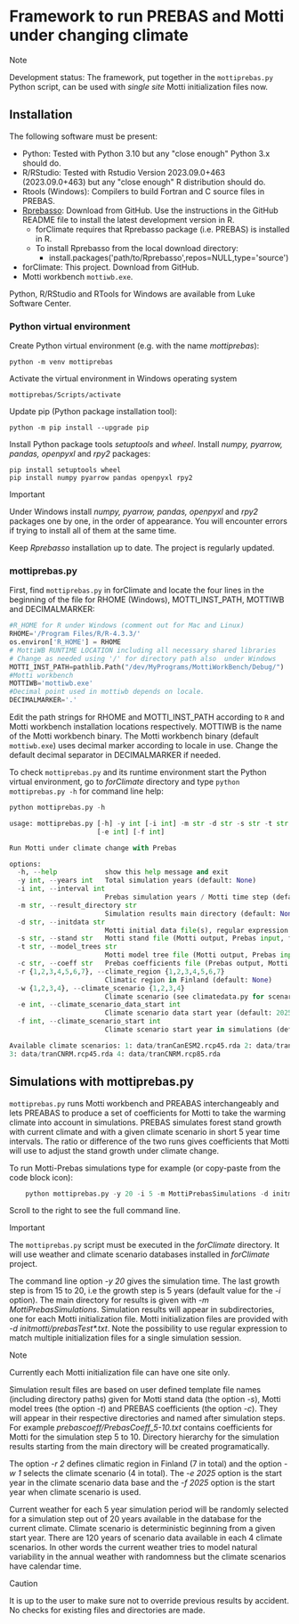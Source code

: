 # Framework to run PREBAS and Motti under changing climate
>[!NOTE]
>Development status: The framework, put together in the `mottiprebas.py` Python script,
>can be used with *single site* Motti initialization files now.
  
## Installation
The following software must be present:
+ Python: Tested with Python 3.10 but any "close enough" Python 3.x should do.
+ R/RStudio: Tested with Rstudio Version 2023.09.0+463 (2023.09.0+463) but any "close enough" R distribution should do.
+ Rtools (Windows): Compilers to build Fortran and C source files in PREBAS.
+ [Rprebasso](https://github.com/ForModLabUHel/Rprebasso): Download from GitHub. Use the instructions in the GitHub README
  file to install the latest development version in R.
   - forClimate requires that Rprebasso package (i.e. PREBAS) is installed in R.
   - To install Rprebasso from the local download directory:
      - install.packages('path/to/Rprebasso',repos=NULL,type='source')
+ forClimate: This project. Download from GitHub.
+ Motti workbench `mottiwb.exe`.

Python, R/RStudio and RTools for Windows are available from Luke Software Center.

### Python virtual environment
Create Python virtual environment (e.g. with the name *mottiprebas*):

	python -m venv mottiprebas 
 
Activate the virtual environment in Windows operating system
  
  	mottiprebas/Scripts/activate

Update pip (Python package installation tool):

	python -m pip install --upgrade pip
    
Install Python package tools *setuptools* and *wheel*. Install *numpy, pyarrow, pandas, openpyxl* and *rpy2* packages:

  	pip install setuptools wheel
	pip install numpy pyarrow pandas openpyxl rpy2 

>[!IMPORTANT]
>Under Windows install *numpy, pyarrow, pandas, openpyxl* and *rpy2* packages one by one, in the order of appearance.
>You will encounter errors if trying to install all of them at the same time.

Keep *Rprebasso* installation up to date. The project is regularly updated.

### mottiprebas.py

First, find `mottiprebas.py` in forClimate and locate the four lines in the beginning of the file for 
RHOME (Windows), MOTTI_INST_PATH, MOTTIWB and DECIMALMARKER:

```python
#R_HOME for R under Windows (comment out for Mac and Linux)
RHOME='/Program Files/R/R-4.3.3/'
os.environ['R_HOME'] = RHOME
# MottiWB RUNTIME LOCATION including all necessary shared libraries
# Change as needed using '/' for directory path also  under Windows
MOTTI_INST_PATH=pathlib.Path("/dev/MyPrograms/MottiWorkBench/Debug/")
#Motti workbench
MOTTIWB='mottiwb.exe'
#Decimal point used in mottiwb depends on locale. 
DECIMALMARKER='.'
```
Edit the path strings for RHOME and MOTTI_INST_PATH according to `R` and Motti workbench installation locations respectively.
MOTTIWB is the name of the Motti workbench binary. The Motti workbench binary (default `mottiwb.exe`) uses decimal marker
according to locale in use.  Change the default decimal separator in DECIMALMARKER if needed.

To check `mottiprebas.py` and its runtime environment start the Python virtual environment, 
go to *forClimate* directory and type `python mottiprebas.py -h` for command line help:
```python
python mottiprebas.py -h

usage: mottiprebas.py [-h] -y int [-i int] -m str -d str -s str -t str -c str -r {1,2,3,4,5,6,7} -w {1,2,3,4}
                      [-e int] [-f int]

Run Motti under climate change with Prebas

options:
  -h, --help            show this help message and exit
  -y int, --years int   Total simulation years (default: None)
  -i int, --interval int
                        Prebas simulation years / Motti time step (default: 5)
  -m str, --result_directory str
                        Simulation results main directory (default: None)
  -d str, --initdata str
                        Motti initial data file(s), regular expression (Motti input, full path) (default: None)
  -s str, --stand str   Motti stand file (Motti output, Prebas input, full path) (default: None)
  -t str, --model_trees str
                        Motti model tree file (Motti output, Prebas input, full path) (default: None)
  -c str, --coeff str   Prebas coefficients file (Prebas output, Motti input, full path) (default: None)
  -r {1,2,3,4,5,6,7}, --climate_region {1,2,3,4,5,6,7}
                        Climatic region in Finland (default: None)
  -w {1,2,3,4}, --climate_scenario {1,2,3,4}
                        Climate scenario (see climatedata.py for scenario names) (default: None)
  -e int, --climate_scenario_data_start int
                        Climate scenario data start year (default: 2025)
  -f int, --climate_scenario_start int
                        Climate scenario start year in simulations (default: 2025)

Available climate scenarios: 1: data/tranCanESM2.rcp45.rda 2: data/tranCanESM2.rcp85.rda
3: data/tranCNRM.rcp45.rda 4: data/tranCNRM.rcp85.rda
```

## Simulations with mottiprebas.py
`mottiprebas.py` runs Motti workbench and PREABAS interchangeably and lets PREABAS to produce a set of coefficients 
for Motti to take the warming climate into account in simulations. PREBAS simulates forest stand growth
with current climate and with a given climate scenario in short 5 year time intervals. The ratio or difference 
of the two runs gives coefficients that Motti will use to adjust the stand growth under climate change.

To run Motti-Prebas simulations type for example (or copy-paste from the code block icon):
```python
	python mottiprebas.py -y 20 -i 5 -m MottiPrebasSimulations -d initmotti/prebasTest*.txt -s mottistand/Stand.txt -t mottimodeltree/ModelTrees.txt -c prebascoeff/PrebasCoefficient -r 2 -w 1 -e 2025 -f 2025
```
Scroll to the right to see the full command line.

>[!IMPORTANT]
>The `mottiprebas.py` script must be executed in the *forClimate* directory. It will use weather and climate scenario
>databases installed in *forClimate* project.

The command line option *-y 20* gives the simulation time. The last growth step is from 15 to 20, i.e the growth step
is 5 years (default value for the *-i* option). The main directory for results is given with *-m MottiPrebasSimulations*.
Simulation results will appear in subdirectories, one for each Motti initialization file. 
Motti initialization files are provided with  *-d initmotti/prebasTest\*.txt*. Note the possibility to use regular expression
to match multiple initialization files for a single simulation session.

>[!NOTE]
>Currently each Motti initialization file can have one site only.

Simulation result files are based on user defined template file names (including directory paths) 
given for Motti stand data (the option *-s*), Motti model trees (the option *-t*) 
and PREBAS coefficients (the option *-c*). They will appear in their respective directories 
and named after simulation steps. For example *prebascoeff/PrebasCoeff_5-10.txt* contains coefficients 
for Motti for the simulation step 5 to 10. Directory hierarchy for the simulation results
starting from the main directory will be created programatically.

The option *-r 2* defines climatic region in Finland (7 in total) and the option *-w 1* selects the climate scenario (4 in total).
The *-e 2025* option is the start year in the climate scenario data base and the *-f 2025* option is the start year
when climate scenario is used.

Current weather for each 5 year simulation period will be randomly selected for a simulation step out of 20 years available
in the database for the current climate. Climate scenario is deterministic beginning from a given start year.
There are 120 years of scenario data available in each 4 climate scenarios.
In other  words the current weather tries to model natural variability in the annual weather with randomness
but the climate scenarios have calendar time.

>[!CAUTION]
>It is up to the user to make sure not to override previous results by accident.
>No checks for existing files and directories are made.


